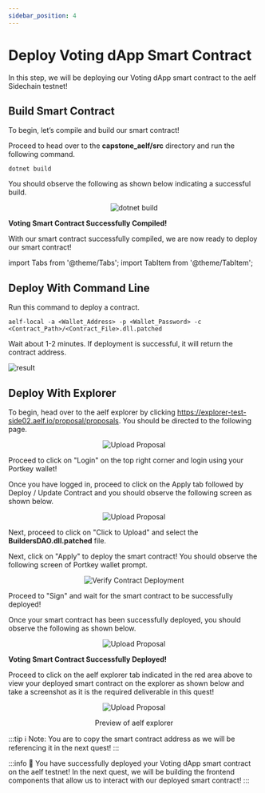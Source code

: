 ```yaml
---
sidebar_position: 4
---
```


# Deploy Voting dApp Smart Contract

In this step, we will be deploying our Voting dApp smart contract to the aelf Sidechain testnet!

## Build Smart Contract
To begin, let’s compile and build our smart contract!

Proceed to head over to the **capstone_aelf/src** directory and run the following command.

```
dotnet build
```

You should observe the following as shown below indicating a successful build.

<p align="center">
<img src="/img/cs-dotnet-build-contract.png" alt="dotnet build" width=""/>
</p>

**Voting Smart Contract Successfully Compiled!**

With our smart contract successfully compiled, we are now ready to deploy our smart contract!

import Tabs from '@theme/Tabs';
import TabItem from '@theme/TabItem';

<Tabs>
  <TabItem value="aelf-cli" label="AElf Command Line" default>

## Deploy With Command Line

Run this command to deploy a contract.

```
aelf-local -a <Wallet_Address> -p <Wallet_Password> -c <Contract_Path>/<Contract_File>.dll.patched
```

Wait about 1-2 minutes. If deployment is successful, it will return the contract address.

![result](/img/deploy-result.png)
  </TabItem>
  <TabItem value="explorer" label="AElf Explorer">

## Deploy With Explorer

To begin, head over to the aelf explorer by clicking https://explorer-test-side02.aelf.io/proposal/proposals. You should be directed to the following page.

<p align="center">
<img src="/img/explorer-default.png" alt="Upload Proposal" width=""/>
</p>

Proceed to click on "Login" on the top right corner and login using your Portkey wallet!

Once you have logged in, proceed to click on the Apply tab followed by Deploy / Update Contract and you should observe the following screen as shown below.

<p align="center">
<img src="/img/apply-proposal.png" alt="Upload Proposal" width=""/>
</p>

Next, proceed to click on "Click to Upload" and select the **BuildersDAO.dll.patched** file. 

Next, click on "Apply" to deploy the smart contract! You should observe the following screen of Portkey wallet prompt.

<p align="center">
<img src="/img/contract-verify-deploy.png" alt="Verify Contract Deployment" width=""/>
</p>

Proceed to "Sign" and wait for the smart contract to be successfully deployed!

Once your smart contract has been successfully deployed, you should observe the following as shown below.

<p align="center">
<img src="/img/contract-address.png" alt="Upload Proposal" width=""/>
</p>

**Voting Smart Contract Successfully Deployed!**

Proceed to click on the aelf explorer tab indicated in the red area above to view your deployed smart contract on the explorer as shown below and take a screenshot as it is the required deliverable in this quest!

<p align="center">
<img src="/img/contract-uploaded.png" alt="Upload Proposal" width=""/>
</p>
<p align="center">Preview of aelf explorer</p>


  </TabItem>
</Tabs>

:::tip
ℹ️ Note: You are to copy the smart contract address as we will be referencing it in the next quest!
:::

:::info
🎉 You have successfully deployed your Voting dApp smart contract on the aelf testnet! In the next quest, we will be building the frontend components that allow us to interact with our deployed smart contract!
:::